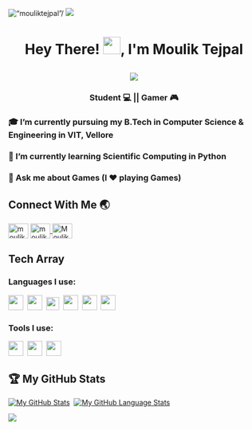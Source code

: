 <img src="https://komarev.com/ghpvc/?username=MoulikTejpal&label=Profile Views&color=blue&style=flat" alt=“mouliktejpal”/> <span> <a href="https://www.linkedin.com/in/mouliktejpal"><img src="https://img.shields.io/badge/LinkedIn-Moulik%20Tejpal-blue"></a> </span>

<h1 align="center"> Hey There! <img src=https://user-images.githubusercontent.com/98741486/180621020-83c6fe62-f8e4-41ad-bad0-87e1630e78a5.gif width="35px" height="35px">, I'm Moulik Tejpal</a></h1>
<h2 align="center">
  <img src="https://readme-typing-svg.herokuapp.com?font=Hubot+Sans&weight=600&size=30&pause=500&color=0F95E8&center=true&width=435&lines=Glad+to+meet+you!">
</h2>
<h3 align="center"> Student 💻 ||  Gamer 🎮 </h3>

### :mortar_board: I’m currently pursuing my B.Tech in Computer Science & Engineering in VIT, Vellore
### 🌱 I’m currently learning Scientific Computing in Python
### 💬 Ask me about Games (I ❤️ playing Games)

## Connect With Me 🌏
<p align="left>
<a href="https://www.linkedin.com/in/mouliktejpal/" target="blank">
<img align="center" src="https://www.vectorlogo.zone/logos/linkedin/linkedin-icon.svg"
alt="moulik-tejpal" height="30" width="40" />
</a>
<a href="https://www.hackerrank.com/moulik_tejpal" target="blank"><img align="center" src="https://raw.githubusercontent.com/rahuldkjain/github-profile-readme-generator/master/src/images/icons/Social/hackerrank.svg" alt="moulik_tejpal" height="30" width="40" />
</a>
<a href="https://leetcode.com/MoulikTejpal/" target="blank"><img align="center" src="https://raw.githubusercontent.com/rahuldkjain/github-profile-readme-generator/master/src/images/icons/Social/leet-code.svg" alt="MoulikTejpal" height="30" width="40" />
</a>
</p>

## Tech Array

### Languages I use: 
<span><img src="https://cdn.jsdelivr.net/gh/devicons/devicon@latest/icons/python/python-original.svg" width="30px"></span>&nbsp;
<span><img src="https://cdn.jsdelivr.net/gh/devicons/devicon@latest/icons/c/c-original.svg" width="30px"></span>&nbsp;
<span><img src="https://upload.wikimedia.org/wikipedia/commons/thumb/1/18/ISO_C%2B%2B_Logo.svg/1822px-ISO_C%2B%2B_Logo.svg.png" width="26px"></span>&nbsp;
<span><img src="https://cdn.icon-icons.com/icons2/2415/PNG/512/java_original_wordmark_logo_icon_146459.png" width="30px"></span>&nbsp;
<span><img src="https://cdn.jsdelivr.net/gh/devicons/devicon@latest/icons/html5/html5-plain.svg" width="30px"></span>&nbsp;
<span><img src="https://cdn.jsdelivr.net/gh/devicons/devicon@latest/icons/css3/css3-plain.svg" width="30px"></span>&nbsp;
<!--- <span><img src="https://cdn.jsdelivr.net/gh/devicons/devicon@latest/icons/javascript/javascript-original.svg" width="30px"></span>&nbsp; -->

### Tools I use:
<span><img src="https://cdn.jsdelivr.net/gh/devicons/devicon@latest/icons/vscode/vscode-original.svg" width="30px"></span>&nbsp;
<span><img src="https://www.nicepng.com/png/detail/85-851058_anaconda-icon-anaconda-python-icon.png" width="30px"></span>&nbsp;
<span><img src="https://upload.wikimedia.org/wikipedia/en/5/56/Xcode_14_icon.png" width="30px"></span>&nbsp; 


## 🏆 My GitHub Stats
[![My GitHub Stats](https://github-readme-stats.vercel.app/api/?username=MoulikTejpal&count_private=true&title_color=ffffff&text_color=ffffff&bg_color=DEG,69c1d0,0d96e8&showicons=true)]()&nbsp;
[![My GitHub Language Stats](https://github-readme-stats.vercel.app/api/top-langs/?username=MoulikTejpal&langs_count=5&title_color=ffffff&text_color=ffffff&bg_color=DEG,0d96e8,69c1d0&theme=apprentice)]()
<p><img align="center" src="https://github-readme-streak-stats.herokuapp.com?user=MoulikTejpal&theme=ocean-gradient" /> </p>
